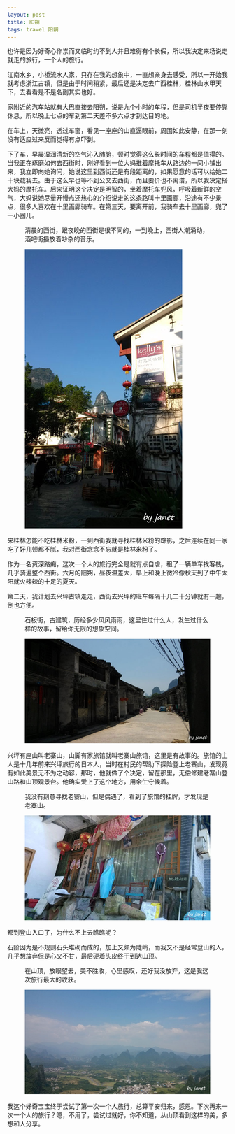 ```yaml
---
layout: post
title: 阳朔
tags: travel 阳朔
---
```

<p>也许是因为好奇心作祟而又临时约不到人并且难得有个长假，所以我决定来场说走就走的旅行，一个人的旅行。</p>
<p>江南水乡，小桥流水人家，只存在我的想象中，一直想亲身去感受，所以一开始我就考虑浙江古镇，但是由于时间稍紧，最后还是决定去广西桂林，桂林山水甲天下，去看看是不是名副其实也好。</p>
<p>家附近的汽车站就有大巴直接去阳朔，说是九个小时的车程，但是司机半夜要停靠休息，所以晚上七点的车到第二天差不多六点才到达目的地。</p>
<p>在车上，天微亮，透过车窗，看见一座座的山直逼眼前，周围如此安静，在那一刻没有适应过来反而觉得有点吓到。</p>
<p>下了车，早晨湿润清新的空气沁入肺腑，顿时觉得这么长时间的车程都是值得的。当我正在琢磨如何去西街时，刚好看到一位大妈推着摩托车从路边的一间小铺出来，我立即向她询问，她说这里到西街还是有段距离的，如果愿意的话可以给她二十块载我去。由于这么早也等不到公交去西街，而且要价也不离谱，所以我决定搭大妈的摩托车。后来证明这个决定是明智的，坐着摩托车兜风，呼吸着新鲜的空气，大妈说她尽量开慢点还热心的介绍说走的这条路叫十里画廊，沿途有不少景点，很多人喜欢在十里画廊骑车。在第三天，要离开前，我骑车去十里画廊，兜了一小圈儿。</p>
<figure><p>清晨的西街，跟夜晚的西街是很不同的，一到晚上，西街人潮涌动，酒吧街播放着吵杂的音乐。</p>
<img class="lazy" src="/img/yangshuo/xijie.jpg"></figure>
<p>来桂林怎能不吃桂林米粉，一到西街我就寻找桂林米粉的踪影，之后连续在同一家吃了好几顿都不腻，我对西街念念不忘就是桂林米粉了。</p>
<p>作为一名资深路痴，这次一个人的旅行完全是就有点自虐，租了一辆单车找客栈，几乎骑遍整个西街。六月的阳朔，昼夜温差大，早上和晚上微冷像秋天到了中午太阳就火辣辣的十足的夏天。</p>
<p>第二天，我计划去兴坪古镇走走，西街去兴坪的班车每隔十几二十分钟就有一趟，倒也方便。</p>
<figure><p>石板街，古建筑，历经多少风风雨雨，这里住过什么人，发生过什么样的故事，留给你无限的想象空间。</p>
<img class="lazy" src="/img/yangshuo/guzhen.jpg"></figure>
<p>兴坪有座山叫老寨山，山脚有家旅馆就叫老寨山旅馆，这里是有故事的。旅馆的主人是十几年前来兴坪旅行的日本人，当时在村民的帮助下探险登上老寨山，发现竟有如此美景无不为之动容，那时，他就做了个决定，留在那里，无偿修建老寨山登山路和山顶观景台。他确实爱上了这个地方，用余生守候着。</p>
<figure><p>我没有刻意寻找老寨山，但是偶遇了，看到了旅馆的挂牌，才发现是老寨山。</p>
<img class="lazy" src="/img/yangshuo/lvguan.jpg"></figure>
<p>都到登山入口了，为什么不上去瞧瞧呢？</p>
<p>石阶因为是不规则石头堆砌而成的，加上又颇为陡峭，而我又不是经常登山的人，几乎想放弃但是心又不甘，最后硬着头皮终于到达山顶。</p>
<figure><p>在山顶，放眼望去，美不胜收，心里感叹，还好我没放弃，这是我这次旅行最大的收获。</p>
<img class="lazy" src="/img/yangshuo/lzs.jpg"></figure>
<p>我这个好奇宝宝终于尝试了第一次一个人旅行，总算平安归来，感恩。下次再来一次一个人的旅行？嗯，不用了，尝试过就好，你不知道，从山顶看到这样的美，多想和人分享。</p>

